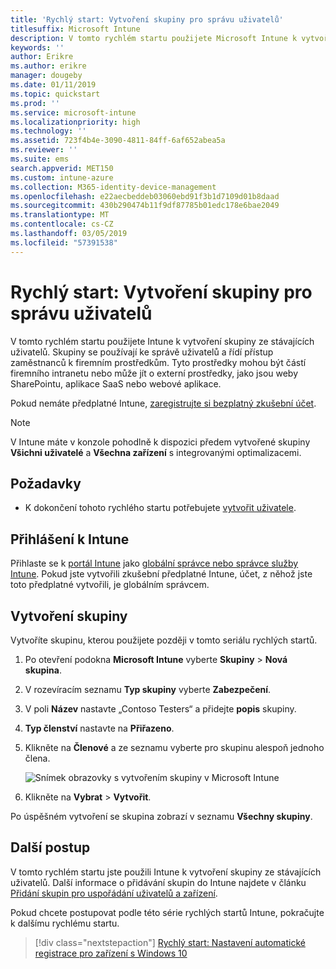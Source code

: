 ```yaml
---
title: 'Rychlý start: Vytvoření skupiny pro správu uživatelů'
titlesuffix: Microsoft Intune
description: V tomto rychlém startu použijete Microsoft Intune k vytvoření skupiny ze stávajících uživatelů.
keywords: ''
author: Erikre
ms.author: erikre
manager: dougeby
ms.date: 01/11/2019
ms.topic: quickstart
ms.prod: ''
ms.service: microsoft-intune
ms.localizationpriority: high
ms.technology: ''
ms.assetid: 723f4b4e-3090-4811-84ff-6af652abea5a
ms.reviewer: ''
ms.suite: ems
search.appverid: MET150
ms.custom: intune-azure
ms.collection: M365-identity-device-management
ms.openlocfilehash: e22aecbeddeb03060ebd91f3b1d7109d01b8daad
ms.sourcegitcommit: 430b290474b11f9df87785b01edc178e6bae2049
ms.translationtype: MT
ms.contentlocale: cs-CZ
ms.lasthandoff: 03/05/2019
ms.locfileid: "57391538"
---
```

# <a name="quickstart-create-a-group-to-manage-users"></a>Rychlý start: Vytvoření skupiny pro správu uživatelů

V tomto rychlém startu použijete Intune k vytvoření skupiny ze stávajících uživatelů. Skupiny se používají ke správě uživatelů a řídí přístup zaměstnanců k firemním prostředkům. Tyto prostředky mohou být částí firemního intranetu nebo může jít o externí prostředky, jako jsou weby SharePointu, aplikace SaaS nebo webové aplikace.

Pokud nemáte předplatné Intune, [zaregistrujte si bezplatný zkušební účet](free-trial-sign-up.md).

>[!NOTE]
>V Intune máte v konzole pohodlně k dispozici předem vytvořené skupiny **Všichni uživatelé** a **Všechna zařízení** s integrovanými optimalizacemi.

## <a name="prerequisites"></a>Požadavky

- K dokončení tohoto rychlého startu potřebujete [vytvořit uživatele](quickstart-create-user.md).

## <a name="sign-in-to-intune"></a>Přihlášení k Intune

Přihlaste se k [portál Intune](https://aka.ms/intuneportal) jako [globální správce nebo správce služby Intune](users-add.md#types-of-administrators). Pokud jste vytvořili zkušební předplatné Intune, účet, z něhož jste toto předplatné vytvořili, je globálním správcem.

## <a name="create-a-group"></a>Vytvoření skupiny

Vytvoříte skupinu, kterou použijete později v tomto seriálu rychlých startů.

1. Po otevření podokna **Microsoft Intune** vyberte **Skupiny** > **Nová skupina**.
2. V rozevíracím seznamu **Typ skupiny** vyberte **Zabezpečení**.
3. V poli **Název** nastavte „Contoso Testers“ a přidejte **popis** skupiny.
4. **Typ členství** nastavte na **Přiřazeno**. 
5. Klikněte na **Členové** a ze seznamu vyberte pro skupinu alespoň jednoho člena.

    ![Snímek obrazovky s vytvořením skupiny v Microsoft Intune](./media/quickstart-use-groups-01.png)

6. Klikněte na **Vybrat** > **Vytvořit**.

Po úspěšném vytvoření se skupina zobrazí v seznamu **Všechny skupiny**. 

## <a name="next-steps"></a>Další postup

V tomto rychlém startu jste použili Intune k vytvoření skupiny ze stávajících uživatelů. Další informace o přidávání skupin do Intune najdete v článku [Přidání skupin pro uspořádání uživatelů a zařízení](groups-add.md).

Pokud chcete postupovat podle této série rychlých startů Intune, pokračujte k dalšímu rychlému startu.

> [!div class="nextstepaction"]
> [Rychlý start: Nastavení automatické registrace pro zařízení s Windows 10](quickstart-setup-auto-enrollment.md)

